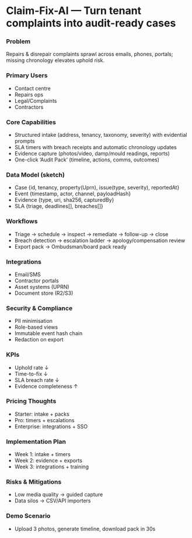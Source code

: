 # Claim-Fix-AI — Turn tenant complaints into audit-ready cases
### Problem
Repairs & disrepair complaints sprawl across emails, phones, portals; missing chronology elevates uphold risk.

### Primary Users
- Contact centre
- Repairs ops
- Legal/Complaints
- Contractors

### Core Capabilities
- Structured intake (address, tenancy, taxonomy, severity) with evidential prompts
- SLA timers with breach receipts and automatic chronology updates
- Evidence capture (photos/video, damp/mould readings, reports)
- One-click ‘Audit Pack’ (timeline, actions, comms, outcomes)

### Data Model (sketch)
- Case {id, tenancy, property(Uprn), issue(type, severity), reportedAt}
- Event {timestamp, actor, channel, payloadHash}
- Evidence {type, uri, sha256, capturedBy}
- SLA {triage, deadlines[], breaches[]}

### Workflows
- Triage → schedule → inspect → remediate → follow-up → close
- Breach detection → escalation ladder → apology/compensation review
- Export pack → Ombudsman/board pack ready

### Integrations
- Email/SMS
- Contractor portals
- Asset systems (UPRN)
- Document store (R2/S3)

### Security & Compliance
- PII minimisation
- Role-based views
- Immutable event hash chain
- Redaction on export

### KPIs
- Uphold rate ↓
- Time-to-fix ↓
- SLA breach rate ↓
- Evidence completeness ↑

### Pricing Thoughts
- Starter: intake + packs
- Pro: timers + escalations
- Enterprise: integrations + SSO

### Implementation Plan
- Week 1: intake + timers
- Week 2: evidence + exports
- Week 3: integrations + training

### Risks & Mitigations
- Low media quality → guided capture
- Data silos → CSV/API importers

### Demo Scenario
- Upload 3 photos, generate timeline, download pack in 30s

